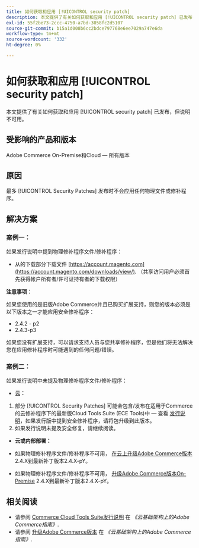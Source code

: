```yaml
---
title: 如何获取和应用 [!UICONTROL security patch]
description: 本文提供了有关如何获取和应用 [!UICONTROL security patch] 已发布，但说明不可用。
exl-id: 55f2be73-2ccc-4750-a7bd-3058fc2d5107
source-git-commit: b15a1d008b6cc2bdce797768e6ee7029a747e6da
workflow-type: tm+mt
source-wordcount: '332'
ht-degree: 0%

---
```


# 如何获取和应用 [!UICONTROL security patch]

本文提供了有关如何获取和应用 [!UICONTROL security patch] 已发布，但说明不可用。

## 受影响的产品和版本

Adobe Commerce On-Premise和Cloud — 所有版本

## 原因

最多 [!UICONTROL Security Patches] 发布时不会应用任何物理文件或修补程序。

## 解决方案


### 案例一：

如果发行说明中提到物理修补程序文件/修补程序：

* 从的下载部分下载文件 [https://account.magento.com](https://account.magento.com/downloads/view/). （共享访问用户必须首先获得帐户所有者/许可证持有者的下载权限）

**注意事项：**

如果您使用的是旧版Adobe Commerce并且已购买扩展支持，则您的版本必须是以下版本之一才能应用安全修补程序：

* 2.4.2 - p2
* 2.4.3-p3

如果您没有扩展支持，可以请求支持人员与您共享修补程序，但是他们将无法解决您在应用修补程序时可能遇到的任何问题/错误。

### 案例二：

如果发行说明中未提及物理修补程序文件/修补程序：

* **云：**

1. 部分 [!UICONTROL Security Patches] 可能会包含/发布在适用于Commerce的云修补程序下的最新版Cloud Tools Suite (ECE Tools)中 — 查看 [发行说明](https://experienceleague.adobe.com/en/docs/commerce-cloud-service/user-guide/release-notes/cloud-tools-suite)，如果发行版中提到安全修补程序，请将包升级到此版本。
1. 如果发行说明未提及安全修复，请继续阅读。

* **云或内部部署：**

* 如果物理修补程序文件/修补程序不可用， [在云上升级Adobe Commerce版本](https://experienceleague.adobe.com/en/docs/commerce-cloud-service/user-guide/develop/upgrade/commerce-version) 2.4.X到最新补丁版本2.4.X-pY。
* 如果物理修补程序文件/修补程序不可用， [升级Adobe Commerce版本On-Premise](https://experienceleague.adobe.com/en/docs/commerce-operations/upgrade-guide/implementation/perform-upgrade) 2.4.X到最新补丁版本2.4.X-pY。

## 相关阅读

* 请参阅 [Commerce Cloud Tools Suite发行说明](https://experienceleague.adobe.com/en/docs/commerce-cloud-service/user-guide/release-notes/cloud-tools-suite) 在 *《云基础架构上的Adobe Commerce指南》*.
* 请参阅 [升级Adobe Commerce版本](https://experienceleague.adobe.com/en/docs/commerce-cloud-service/user-guide/develop/upgrade/commerce-version) 在 *《云基础架构上的Adobe Commerce指南》*.

